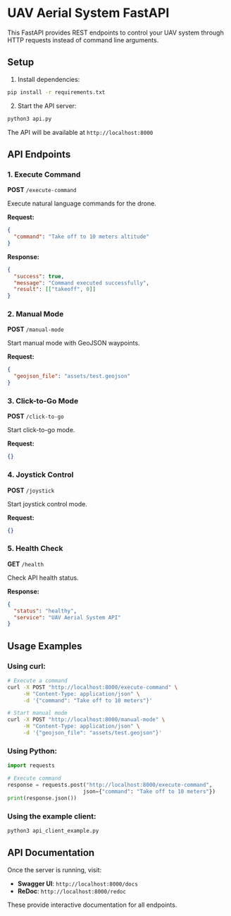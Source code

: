 # UAV Aerial System FastAPI

This FastAPI provides REST endpoints to control your UAV system through HTTP requests instead of command line arguments.

## Setup

1. Install dependencies:
```bash
pip install -r requirements.txt
```

2. Start the API server:
```bash
python3 api.py
```

The API will be available at `http://localhost:8000`

## API Endpoints

### 1. Execute Command
**POST** `/execute-command`

Execute natural language commands for the drone.

**Request:**
```json
{
  "command": "Take off to 10 meters altitude"
}
```

**Response:**
```json
{
  "success": true,
  "message": "Command executed successfully",
  "result": [["takeoff", 0]]
}
```

### 2. Manual Mode
**POST** `/manual-mode`

Start manual mode with GeoJSON waypoints.

**Request:**
```json
{
  "geojson_file": "assets/test.geojson"
}
```

### 3. Click-to-Go Mode
**POST** `/click-to-go`

Start click-to-go mode.

**Request:**
```json
{}
```

### 4. Joystick Control
**POST** `/joystick`

Start joystick control mode.

**Request:**
```json
{}
```

### 5. Health Check
**GET** `/health`

Check API health status.

**Response:**
```json
{
  "status": "healthy",
  "service": "UAV Aerial System API"
}
```

## Usage Examples

### Using curl:
```bash
# Execute a command
curl -X POST "http://localhost:8000/execute-command" \
     -H "Content-Type: application/json" \
     -d '{"command": "Take off to 10 meters"}'

# Start manual mode
curl -X POST "http://localhost:8000/manual-mode" \
     -H "Content-Type: application/json" \
     -d '{"geojson_file": "assets/test.geojson"}'
```

### Using Python:
```python
import requests

# Execute command
response = requests.post("http://localhost:8000/execute-command", 
                        json={"command": "Take off to 10 meters"})
print(response.json())
```

### Using the example client:
```bash
python3 api_client_example.py
```

## API Documentation

Once the server is running, visit:
- **Swagger UI**: `http://localhost:8000/docs`
- **ReDoc**: `http://localhost:8000/redoc`

These provide interactive documentation for all endpoints. 